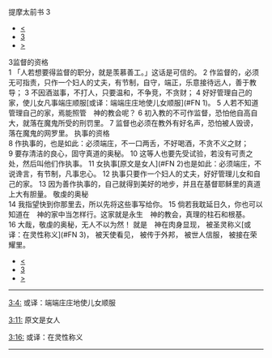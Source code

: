 ﻿





 提摩太前书 3




* [<](bible/1TI02.md)
* [3](bible/1TI.md)
* [>](bible/1TI04.md)



 
3监督的资格  
1 「人若想要得监督的职分，就是羡慕善工。」这话是可信的。 
2 作监督的，必须无可指责，只作一个妇人的丈夫，有节制，自守，端正，乐意接待远人，善于教导； 
3 不因酒滋事，不打人，只要温和，不争竞，不贪财； 
4 好好管理自己的家，使儿女凡事端庄顺服[或译：端端庄庄地使儿女顺服](#FN
1)。 
5 人若不知道管理自己的家，焉能照管　神的教会呢？ 
6 初入教的不可作监督，恐怕他自高自大，就落在魔鬼所受的刑罚里。 
7 监督也必须在教外有好名声，恐怕被人毁谤，落在魔鬼的网罗里。 执事的资格  
8 作执事的，也是如此：必须端庄，不一口两舌，不好喝酒，不贪不义之财； 
9 要存清洁的良心，固守真道的奥秘。 
10 这等人也要先受试验，若没有可责之处，然后叫他们作执事。 
11 女执事[原文是女人](#FN
2)也是如此：必须端庄，不说谗言，有节制，凡事忠心。 
12 执事只要作一个妇人的丈夫，好好管理儿女和自己的家。 
13 因为善作执事的，自己就得到美好的地步，并且在基督耶稣里的真道上大有胆量。 敬虔的奥秘  
14 我指望快到你那里去，所以先将这些事写给你。 
15 倘若我耽延日久，你也可以知道在　神的家中当怎样行。这家就是永生　神的教会，真理的柱石和根基。  
16 大哉，敬虔的奥秘，无人不以为然！ 就是　神在肉身显现， 被圣灵称义[或译：在灵性称义](#FN
3)， 被天使看见， 被传于外邦， 被世人信服， 被接在荣耀里。 
* [<](bible/1TI02.md)
* [3](bible/1TI.md)
* [>](bible/1TI04.md)





---


[3:4:](#V4)
或译：端端庄庄地使儿女顺服


[3:11:](#V11)
原文是女人


[3:16:](#V16)
或译：在灵性称义




---









